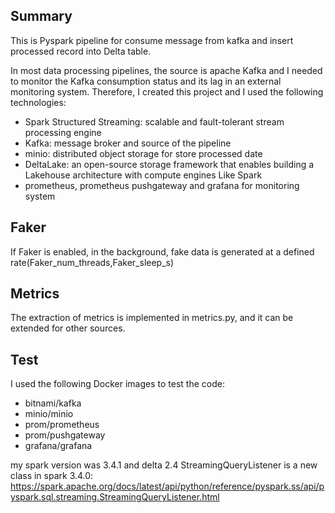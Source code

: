 <h2>Summary</h2>
This is Pyspark pipeline for consume message from kafka and insert processed record into Delta table.

In most data processing pipelines, the source is apache Kafka and  I needed to monitor the Kafka consumption status and
its lag in an external monitoring system. Therefore, I created this project and I used the following technologies:

- Spark Structured Streaming: scalable and fault-tolerant stream processing engine
- Kafka: message broker and source of the pipeline
- minio: distributed object storage for store processed date
- DeltaLake: an open-source storage framework that enables building 
a Lakehouse architecture with compute engines Like Spark
- prometheus, prometheus pushgateway and grafana for monitoring system

<h2>Faker</h2>
If Faker is enabled, in the background, fake data is generated at a defined rate(Faker_num_threads,Faker_sleep_s)

<h2>Metrics</h2>
The extraction of metrics is implemented in metrics.py, and it can be extended for other sources.
<h2>Test</h2>
I used the following Docker images to test the code:

- bitnami/kafka
- minio/minio
- prom/prometheus
- prom/pushgateway
- grafana/grafana

my spark version was 3.4.1 and delta 2.4
StreamingQueryListener is a new class in spark 3.4.0: https://spark.apache.org/docs/latest/api/python/reference/pyspark.ss/api/pyspark.sql.streaming.StreamingQueryListener.html
